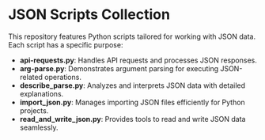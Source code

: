 # JSON Scripts Collection

This repository features Python scripts tailored for working with JSON data. Each script has a specific purpose:

- **api-requests.py**: Handles API requests and processes JSON responses.
- **arg-parse.py**: Demonstrates argument parsing for executing JSON-related operations.
- **describe_parse.py**: Analyzes and interprets JSON data with detailed explanations.
- **import_json.py**: Manages importing JSON files efficiently for Python projects.
- **read_and_write_json.py**: Provides tools to read and write JSON data seamlessly.

